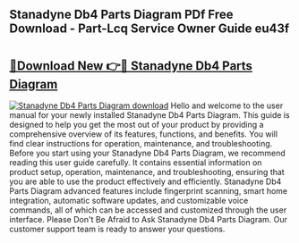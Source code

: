 ## Stanadyne Db4 Parts Diagram PDf Free Download - Part-Lcq Service Owner Guide eu43f

# <h2><a href="http://dflexz.blite.top/?on=Stanadyne+Db4+Parts+Diagram">🔗Download New 👉🔴 Stanadyne Db4 Parts Diagram</a></h2>

[![Stanadyne Db4 Parts Diagram download](https://i.imgur.com/lujVjoI.png)](http://dflexz.blite.top/?on=Stanadyne+Db4+Parts+Diagram)
Hello and welcome to the user manual for your newly installed Stanadyne Db4 Parts Diagram. This guide is designed to help you get the most out of your product by providing a comprehensive overview of its features, functions, and benefits. You will find clear instructions for operation, maintenance, and troubleshooting. Before you start using your Stanadyne Db4 Parts Diagram, we recommend reading this user guide carefully. It contains essential information on product setup, operation, maintenance, and troubleshooting, ensuring that you are able to use the product effectively and efficiently. Stanadyne Db4 Parts Diagram advanced features include fingerprint scanning, smart home integration, automatic software updates, and customizable voice commands, all of which can be accessed and customized through the user interface. Please Don't Be Afraid to Ask Stanadyne Db4 Parts Diagram. Our customer support team is ready to answer your questions.

